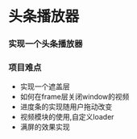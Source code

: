 # 头条播放器
### 实现一个头条播放器
### 项目难点
+ 实现一个遮盖层
+ 如何在frame层关闭window的视频
+ 进度条的实现随用户拖动改变
+ 视频模块的使用,自定义loader
+ 满屏的效果实现